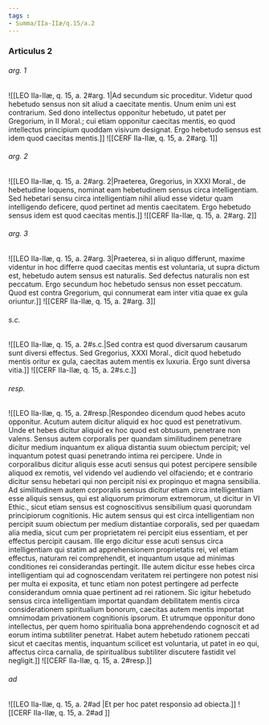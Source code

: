```yaml
---
tags : 
- Summa/IIa-IIæ/q.15/a.2
---
```


### Articulus 2

###### arg. 1
![[LEO IIa-IIæ, q. 15, a. 2#arg. 1|Ad secundum sic proceditur. Videtur quod hebetudo sensus non sit aliud a caecitate mentis. Unum enim uni est contrarium. Sed dono intellectus opponitur hebetudo, ut patet per Gregorium, in II Moral.; cui etiam opponitur caecitas mentis, eo quod intellectus principium quoddam visivum designat. Ergo hebetudo sensus est idem quod caecitas mentis.]]
![[CERF IIa-IIæ, q. 15, a. 2#arg. 1]]

###### arg. 2
![[LEO IIa-IIæ, q. 15, a. 2#arg. 2|Praeterea, Gregorius, in XXXI Moral., de hebetudine loquens, nominat eam hebetudinem sensus circa intelligentiam. Sed hebetari sensu circa intelligentiam nihil aliud esse videtur quam intelligendo deficere, quod pertinet ad mentis caecitatem. Ergo hebetudo sensus idem est quod caecitas mentis.]]
![[CERF IIa-IIæ, q. 15, a. 2#arg. 2]]

###### arg. 3
![[LEO IIa-IIæ, q. 15, a. 2#arg. 3|Praeterea, si in aliquo differunt, maxime videntur in hoc differre quod caecitas mentis est voluntaria, ut supra dictum est, hebetudo autem sensus est naturalis. Sed defectus naturalis non est peccatum. Ergo secundum hoc hebetudo sensus non esset peccatum. Quod est contra Gregorium, qui connumerat eam inter vitia quae ex gula oriuntur.]]
![[CERF IIa-IIæ, q. 15, a. 2#arg. 3]]

###### s.c.
![[LEO IIa-IIæ, q. 15, a. 2#s.c.|Sed contra est quod diversarum causarum sunt diversi effectus. Sed Gregorius, XXXI Moral., dicit quod hebetudo mentis oritur ex gula, caecitas autem mentis ex luxuria. Ergo sunt diversa vitia.]]
![[CERF IIa-IIæ, q. 15, a. 2#s.c.]]

###### resp.
![[LEO IIa-IIæ, q. 15, a. 2#resp.|Respondeo dicendum quod hebes acuto opponitur. Acutum autem dicitur aliquid ex hoc quod est penetrativum. Unde et hebes dicitur aliquid ex hoc quod est obtusum, penetrare non valens. Sensus autem corporalis per quandam similitudinem penetrare dicitur medium inquantum ex aliqua distantia suum obiectum percipit; vel inquantum potest quasi penetrando intima rei percipere. Unde in corporalibus dicitur aliquis esse acuti sensus qui potest percipere sensibile aliquod ex remotis, vel videndo vel audiendo vel olfaciendo; et e contrario dicitur sensu hebetari qui non percipit nisi ex propinquo et magna sensibilia. Ad similitudinem autem corporalis sensus dicitur etiam circa intelligentiam esse aliquis sensus, qui est aliquorum primorum extremorum, ut dicitur in VI Ethic., sicut etiam sensus est cognoscitivus sensibilium quasi quorundam principiorum cognitionis. Hic autem sensus qui est circa intelligentiam non percipit suum obiectum per medium distantiae corporalis, sed per quaedam alia media, sicut cum per proprietatem rei percipit eius essentiam, et per effectus percipit causam. Ille ergo dicitur esse acuti sensus circa intelligentiam qui statim ad apprehensionem proprietatis rei, vel etiam effectus, naturam rei comprehendit, et inquantum usque ad minimas conditiones rei considerandas pertingit. Ille autem dicitur esse hebes circa intelligentiam qui ad cognoscendam veritatem rei pertingere non potest nisi per multa ei exposita, et tunc etiam non potest pertingere ad perfecte considerandum omnia quae pertinent ad rei rationem. Sic igitur hebetudo sensus circa intelligentiam importat quandam debilitatem mentis circa considerationem spiritualium bonorum, caecitas autem mentis importat omnimodam privationem cognitionis ipsorum. Et utrumque opponitur dono intellectus, per quem homo spiritualia bona apprehendendo cognoscit et ad eorum intima subtiliter penetrat. Habet autem hebetudo rationem peccati sicut et caecitas mentis, inquantum scilicet est voluntaria, ut patet in eo qui, affectus circa carnalia, de spiritualibus subtiliter discutere fastidit vel negligit.]]
![[CERF IIa-IIæ, q. 15, a. 2#resp.]]

###### ad 
![[LEO IIa-IIæ, q. 15, a. 2#ad |Et per hoc patet responsio ad obiecta.]]
![[CERF IIa-IIæ, q. 15, a. 2#ad ]]

